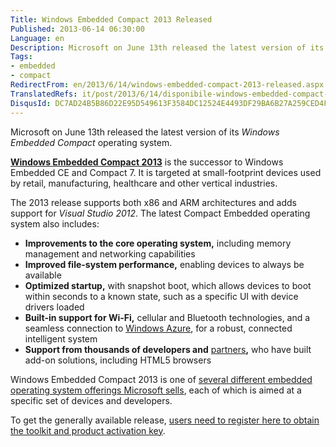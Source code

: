 ```yaml
---
Title: Windows Embedded Compact 2013 Released
Published: 2013-06-14 06:30:00
Language: en
Description: Microsoft on June 13th released the latest version of its Windows Embedded Compact operating system. Windows Embedded Compact 2013 is the successor to Windows Embedded CE and Compact 7. It is targeted at small-footprint devices used by retail, manufacturing, healthcare and other vertical industries. The 2013 release supports both x86 and ARM architectures and adds support for Visual Studio 2012 . The latest Compact Embedded operating system also includes
Tags:
- embedded
- compact
RedirectFrom: en/2013/6/14/windows-embedded-compact-2013-released.aspx
TranslatedRefs: it/post/2013/6/14/disponibile-windows-embedded-compact-2013.md
DisqusId: DC7AD24B5B86D22E95D549613F3584DC12524E4493DF29BA6B27A259CED4F72A
---
```

Microsoft on June 13th released the latest version of its *Windows Embedded Compact* operating system.

**<a href="http://www.microsoft.com/en-us/news/features/2013/jun13/06-13EmbeddedCompactGA.aspx" target="_blank">Windows Embedded Compact 2013</a>** is the successor to Windows Embedded CE and Compact 7. It is targeted at small-footprint devices used by retail, manufacturing, healthcare and other vertical industries. 

The 2013 release supports both x86 and ARM architectures and adds support for *Visual Studio 2012*. The latest Compact Embedded operating system also includes:

*   <span style="font-weight: bold;">Improvements to the core
operating system,</span> including memory management and networking
capabilities
*   <span style="font-weight: bold;">Improved file-system
performance,</span> enabling devices to always be available
*   <span style="font-weight: bold;">Optimized startup,</span> with
snapshot boot, which allows devices to boot within seconds to a
known state, such as a specific UI with device drivers loaded
*   <span style="font-weight: bold;">Built-in support for
Wi-Fi,</span> cellular and Bluetooth technologies, and a seamless
connection to <a href="http://www.windowsazure.com/en-us/" target="_blank"><span style="text-decoration: underline;">Windows
Azure</span></a>, for a robust, connected intelligent system
*   <span style="font-weight: bold;">Support from thousands of
developers and</span> <a href="http://www.microsoft.com/windowsembedded/en-us/partners.aspx" target="_blank"><span style="text-decoration: underline;">partners</span></a><span style="font-weight: bold;">,</span> who have built add-on
solutions, including HTML5 browsers

Windows Embedded Compact 2013 is one of <a href="http://www.zdnet.com/microsoft-updates-its-windows-embedded-roadmap-embedded-8-handheld-is-alive-7000007405/" target="_blank">several different embedded operating system offerings Microsoft sells</a>, each of which is aimed at a specific set of devices and developers.

To get the generally available release, <a href="http://www.microsoft.com/windowsembedded/en-us/downloads.aspx" target="_parent">users need to register here to obtain the toolkit and product activation key</a>.